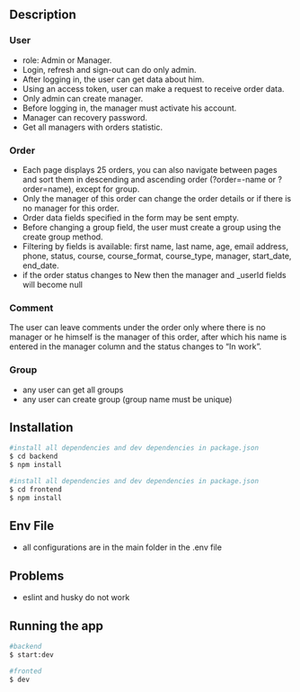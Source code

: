 
## Description

### User

- role: Admin or Manager.
- Login, refresh and sign-out can do only admin.
- After logging in, the user can get data about him.
- Using an access token, user can make a request to receive order data.
- Only admin can create manager.
- Before logging in, the manager must activate his account.
- Manager can recovery password.
- Get all managers with orders statistic.

### Order

- Each page displays 25 orders, you can also navigate between pages and sort them in descending and ascending order
(?order=-name or ?order=name), except for group.
- Only the manager of this order can change the order details or if there is no manager for this order.
- Order data fields specified in the form may be sent empty.
- Before changing a group field, the user must create a group using the create group method.
- Filtering by fields is available: first name, last name, age, email address, phone, status, course, course_format,
course_type, manager, start_date, end_date.
- if the order status changes to New then the manager and _userId fields will become null

### Comment

The user can leave comments under the order only where there is no manager or he himself is the manager of this order, 
after which his name is entered in the manager column and the status changes to “In work”.

### Group

- any user can get all groups
- any user can create group (group name must be unique)

## Installation

```bash
#install all dependencies and dev dependencies in package.json
$ cd backend
$ npm install

#install all dependencies and dev dependencies in package.json
$ cd frontend
$ npm install

```

## Env File

- all configurations are in the main folder in the .env file

## Problems

- eslint and husky do not work

## Running the app

```bash
#backend
$ start:dev

#fronted
$ dev
```